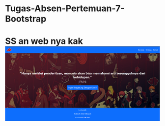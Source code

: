 # Tugas-Absen-Pertemuan-7-Bootstrap

<h1>SS an web nya kak
<img src="https://github.com/RizkyFirmansyah-com/Tugas-Absen-Pertemuan-7-Bootstrap/blob/main/Cuplikan%20layar%202025-04-12%20115217.png" >
